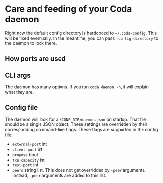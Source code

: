 # Care and feeding of your Coda daemon

Right now the default config directory is hardcoded to `~/.coda-config`. 
This will be fixed eventually. In the meantime, you can pass `-config-directory`
to the daemon to look there.

## How ports are used

## CLI args

The daemon has many options. If you run `coda daemon -h`, it will explain what
they are.

## Config file

The daemon will look for a `$CONF_DIR/daemon.json` on startup. That file should
be a single JSON object. These settings are overridden by their corresponding
command-line flags. These flags are supported in the config file:

- `external-port` int
- `client-port` int
- `propose` bool
- `txn-capacity` int
- `rest-port` int
- `peers` string list. This does not get overridden by `-peer` arguments.
  Instead, `-peer` arguments are added to this list.
